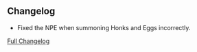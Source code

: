 ## Changelog

- Fixed the NPE when summoning Honks and Eggs incorrectly.

[Full Changelog](https://github.com/JamCoreModding/Honk/compare/0.1.0-beta.5...0.1.0-beta.6)
